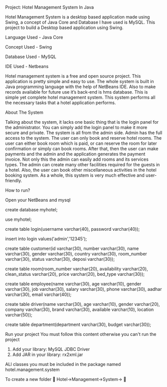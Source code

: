 Project: Hotel Management System In Java

Hotel Management System is a desktop based application made using Swing, a concept of Java Core and Database I have used is MySQL.
This project to build a Desktop based application using Swing.

Language Used -  Java Core 

Concept Used - Swing

Database Used - MySQL

IDE Used - Netbeans

Hotel management system is a free and open source project. 
This application is pretty simple and easy to use. 
The whole system is built in Java programming language with the help of NetBeans IDE. 
Also to make records available for future use it’s back-end is hms database. 
This is simple yet complete hotel management system. 
This system performs all the necessary tasks that a hotel application performs.

About The System

Talking about the system, it lacks one basic thing that is the login panel for the administrator. 
You can simply add the login panel to make it more secure and private. 
The system is all from the admin side. 
Admin has the full access to the system. 
The user can only book and reserve hotel rooms. 
The user can either book room which is paid, 
or can reserve the room for later confirmation 
or simply can book rooms. After that, 
then the user can make payments and the admin and the application generates the payment invoice.
Not only this the admin can easily add rooms and its services types. 
The admin can create many other facilities required for the guests in a hotel. 
Also, the user can book other miscellaneous activities in the hotel booking system. 
As a whole, this system is very much effective and user-friendly.

How to run?

Open your NetBeans and mysql

create database myhotel;

use myhotel;

create table login(username varchar(40), password varchar(40));

insert into login values('admin','12345');

create table customer(id varchar(30), number varchar(30), name varchar(30), gender varchar(30), country varchar(30), room_number varchar(30), status varchar(30), deposi varchar(30));

create table room(room_number varchar(20), availability varchar(20), clean_status varchar(20), price varchar(20), bed_type varchar(30));

create table employee(name varchar(30), age varchar(10), gender varchar(30), job varchar(30), salary varchar(30), phone varchar(30), aadhar varchar(30), email varchar(40));

create table driver(name varchar(30), age varchar(10), gender varchar(20), company varchar(30), brand varchar(30), available varchar(10), location varchar(50));

create table department(department varchar(30), budget varchar(30));

Run your project 
You must follow this content otherwise you can't run the project 
1. Add your library: MySQL JDBC Driver
 2. Add JAR in your library:  rx2xml.jar

ALl classes you must be included in the package named hotel.management.system

To create a new folder 📁 
Hotel->Management->System-> 📁 













